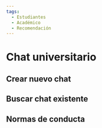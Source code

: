 ```yaml
---
tags:
  - Estudiantes
  - Académico
  - Recomendación
---
```


# Chat universitario

## Crear nuevo chat

## Buscar chat existente

## Normas de conducta
